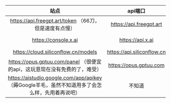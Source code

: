 | 站点 | api端口 | api |  
|:-------:|:-------:|:-------:|  
| https://api.freegpt.art/token （66刀，但是速度有点慢） | https://api.freegpt.art | sk-zZqvUYzw3fT99gKo2c8e6c62Fc99429bB3B41b83507fC9Ca |  
| https://console.x.ai | https://api.x.ai | xai-ZiYOqwJ3U9rZGDDcztEZGwpyJf1FlixkJZifQAlnD6IXA5ptgZO7qMn6mxaRoDri101H4xYhWX0L9nsq |
| https://cloud.siliconflow.cn/models | https://api.siliconflow.cn | api在另一个文档里，嫖太多了，用不完，用不完啊 |
| https://opus.gptuu.com/panel （很便宜的api，这玩意现在没有免费的了，难受） | https://opus.gptuu.com | sk-05yTfypFfG49LaOrzyolkGqOIWMHA3Ruqo1oEzstws0G5naC |
| https://aistudio.google.com/app/apikey （薅Google羊毛，虽然不知道用多了会怎么样，先用着再说吧） | 不知道 | AIzaSyC2Ya3l-MBRCLDDeoranTwa281lgnVxQZ8 |
